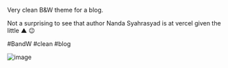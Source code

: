 Very clean B&W theme for a blog.

Not a surprising to see that author Nanda Syahrasyad is at vercel given the little ▲ 😉

#BandW #clean #blog

![image](https://github.com/user-attachments/assets/e6b4ea19-9d47-4252-9c1c-67f575902f6b)
